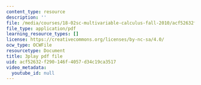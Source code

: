 ```yaml
---
content_type: resource
description: ''
file: /media/courses/18-02sc-multivariable-calculus-fall-2010/acf52632f290146f4057d34c19ca3517_QCGJVKaCDuI.pdf
file_type: application/pdf
learning_resource_types: []
license: https://creativecommons.org/licenses/by-nc-sa/4.0/
ocw_type: OCWFile
resourcetype: Document
title: 3play pdf file
uid: acf52632-f290-146f-4057-d34c19ca3517
video_metadata:
  youtube_id: null
---
```

